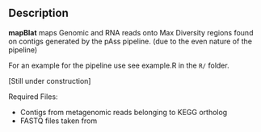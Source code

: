 Description
---

__mapBlat__ maps Genomic and RNA reads onto Max Diversity regions found on contigs generated by the pAss pipeline.
(due to the even nature of the pipeline)


For an example for the pipeline use see example.R in the `R/` folder.

[Still under construction]

Required Files:

* Contigs from metagenomic reads belonging to KEGG ortholog
* FASTQ files taken from
